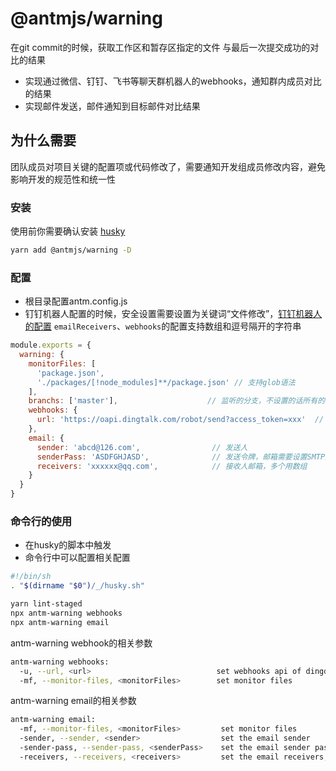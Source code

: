 # @antmjs/warning
在git commit的时候，获取工作区和暂存区指定的文件 与最后一次提交成功的对比的结果
- 实现通过微信、钉钉、飞书等聊天群机器人的webhooks，通知群内成员对比的结果
- 实现邮件发送，邮件通知到目标邮件对比结果
## 为什么需要
团队成员对项目关键的配置项或代码修改了，需要通知开发组成员修改内容，避免影响开发的规范性和统一性
### 安装

使用前你需要确认安装 [husky](https://www.npmjs.com/package/husky)

```sh
yarn add @antmjs/warning -D
```
### 配置
- 根目录配置antm.config.js
- 钉钉机器人配置的时候，安全设置需要设置为关键词“文件修改”，[钉钉机器人的配置](https://developers.dingtalk.com/document/robots/customize-robot-security-settings)
`emailReceivers`、`webhooks`的配置支持数组和逗号隔开的字符串
```javascript
module.exports = {
  warning: {
    monitorFiles: [
      'package.json', 
      './packages/[!node_modules]**/package.json' // 支持glob语法
    ],
    branchs: ['master'],                    // 监听的分支，不设置的话所有的分支都监听
    webhooks: { 
      url: 'https://oapi.dingtalk.com/robot/send?access_token=xxx'  // webhooks地址，多个用数组
    },
    email: {
      sender: 'abcd@126.com',                // 发送人
      senderPass: 'ASDFGHJASD',              // 发送令牌，邮箱需要设置SMTP服务获取
      receivers: 'xxxxxx@qq.com',            // 接收人邮箱，多个用数组
    }
  }
}
```
### 命令行的使用
- 在husky的脚本中触发
- 命令行中可以配置相关配置
```sh
#!/bin/sh
. "$(dirname "$0")/_/husky.sh"

yarn lint-staged
npx antm-warning webhooks
npx antm-warning email
```
antm-warning webhook的相关参数
```sh
antm-warning webhooks:
  -u, --url, <url>                            set webhooks api of dingding | wechart | Lark | others, separated by commas
  -mf, --monitor-files, <monitorFiles>        set monitor files
```

antm-warning email的相关参数
```sh
antm-warning email:
  -mf, --monitor-files, <monitorFiles>         set monitor files
  -sender, --sender, <sender>                  set the email sender
  -sender-pass, --sender-pass, <senderPass>    set the email sender pass
  -receivers, --receivers, <receivers>         set the email receivers, separated by commas
```
